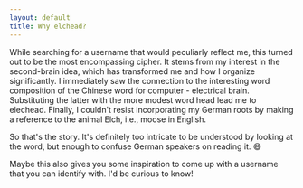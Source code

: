 ```yaml
---
layout: default
title: Why elchead?
---
```


While searching for a username that would peculiarly reflect me, this turned out to be the most encompassing cipher.
It stems from my interest in the second-brain idea, which has transformed me and how I organize significantly. I immediately saw the connection to the interesting word composition of the Chinese word for computer - electrical brain. Substituting the latter with the more modest word head lead me to elechead. Finally, I couldn't resist incorporating my German roots by making a reference to the animal Elch, i.e., moose in English.

So that's the story. It's definitely too intricate to be understood by looking at the word, but enough to confuse German speakers on reading it. 😄

Maybe this also gives you some inspiration to come up with a username that you can identify with. I'd be curious to know!